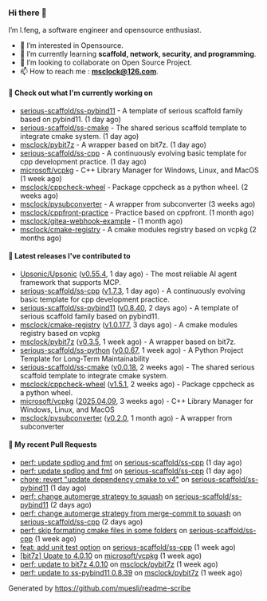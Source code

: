 ### Hi there 👋

I’m l.feng, a software engineer and opensource enthusiast.

- 👀 I’m interested in Opensource.
- 🌱 I’m currently learning **scaffold, network, security, and programming**.
- 💞️ I’m looking to collaborate on Open Source Project.
- 📫 How to reach me : **msclock@126.com**.

#### 👷 Check out what I'm currently working on

- [serious-scaffold/ss-pybind11](https://github.com/serious-scaffold/ss-pybind11) - A template of serious scaffold family based on pybind11. (1 day ago)
- [serious-scaffold/ss-cmake](https://github.com/serious-scaffold/ss-cmake) - The shared serious scaffold template to integrate cmake system. (1 day ago)
- [msclock/pybit7z](https://github.com/msclock/pybit7z) - A wrapper based on bit7z. (1 day ago)
- [serious-scaffold/ss-cpp](https://github.com/serious-scaffold/ss-cpp) - A continuously evolving basic template for cpp development practice. (1 day ago)
- [microsoft/vcpkg](https://github.com/microsoft/vcpkg) - C&#43;&#43; Library Manager for Windows, Linux, and MacOS (1 week ago)
- [msclock/cppcheck-wheel](https://github.com/msclock/cppcheck-wheel) - Package cppcheck as a python wheel. (2 weeks ago)
- [msclock/pysubconverter](https://github.com/msclock/pysubconverter) - A wrapper from subconverter (3 weeks ago)
- [msclock/cppfront-practice](https://github.com/msclock/cppfront-practice) - Practice based on cppfront. (1 month ago)
- [msclock/gitea-webhook-example](https://github.com/msclock/gitea-webhook-example) -  (1 month ago)
- [msclock/cmake-registry](https://github.com/msclock/cmake-registry) - A cmake modules registry based on vcpkg (2 months ago)

#### 🔭 Latest releases I've contributed to

- [Upsonic/Upsonic](https://github.com/Upsonic/Upsonic) ([v0.55.4](https://github.com/Upsonic/Upsonic/releases/tag/v0.55.4), 1 day ago) - The most reliable AI agent framework that supports MCP.
- [serious-scaffold/ss-cpp](https://github.com/serious-scaffold/ss-cpp) ([v1.7.3](https://github.com/serious-scaffold/ss-cpp/releases/tag/v1.7.3), 1 day ago) - A continuously evolving basic template for cpp development practice.
- [serious-scaffold/ss-pybind11](https://github.com/serious-scaffold/ss-pybind11) ([v0.8.40](https://github.com/serious-scaffold/ss-pybind11/releases/tag/v0.8.40), 2 days ago) - A template of serious scaffold family based on pybind11.
- [msclock/cmake-registry](https://github.com/msclock/cmake-registry) ([v1.0.177](https://github.com/msclock/cmake-registry/releases/tag/v1.0.177), 3 days ago) - A cmake modules registry based on vcpkg
- [msclock/pybit7z](https://github.com/msclock/pybit7z) ([v0.3.5](https://github.com/msclock/pybit7z/releases/tag/v0.3.5), 1 week ago) - A wrapper based on bit7z.
- [serious-scaffold/ss-python](https://github.com/serious-scaffold/ss-python) ([v0.0.67](https://github.com/serious-scaffold/ss-python/releases/tag/v0.0.67), 1 week ago) - A Python Project Template for Long-Term Maintainability
- [serious-scaffold/ss-cmake](https://github.com/serious-scaffold/ss-cmake) ([v0.0.18](https://github.com/serious-scaffold/ss-cmake/releases/tag/v0.0.18), 2 weeks ago) - The shared serious scaffold template to integrate cmake system.
- [msclock/cppcheck-wheel](https://github.com/msclock/cppcheck-wheel) ([v1.5.1](https://github.com/msclock/cppcheck-wheel/releases/tag/v1.5.1), 2 weeks ago) - Package cppcheck as a python wheel.
- [microsoft/vcpkg](https://github.com/microsoft/vcpkg) ([2025.04.09](https://github.com/microsoft/vcpkg/releases/tag/2025.04.09), 3 weeks ago) - C&#43;&#43; Library Manager for Windows, Linux, and MacOS
- [msclock/pysubconverter](https://github.com/msclock/pysubconverter) ([v0.2.0](https://github.com/msclock/pysubconverter/releases/tag/v0.2.0), 1 month ago) - A wrapper from subconverter

#### 🔨 My recent Pull Requests

- [perf: update spdlog and fmt](https://github.com/serious-scaffold/ss-cpp/pull/526) on [serious-scaffold/ss-cpp](https://github.com/serious-scaffold/ss-cpp) (1 day ago)
- [perf: update spdlog and fmt](https://github.com/serious-scaffold/ss-cpp/pull/525) on [serious-scaffold/ss-cpp](https://github.com/serious-scaffold/ss-cpp) (1 day ago)
- [chore: revert &#34;update dependency cmake to v4&#34;](https://github.com/serious-scaffold/ss-pybind11/pull/179) on [serious-scaffold/ss-pybind11](https://github.com/serious-scaffold/ss-pybind11) (1 day ago)
- [perf: change automerge strategy to squash](https://github.com/serious-scaffold/ss-pybind11/pull/176) on [serious-scaffold/ss-pybind11](https://github.com/serious-scaffold/ss-pybind11) (2 days ago)
- [perf: change automerge strategy from merge-commit to squash](https://github.com/serious-scaffold/ss-cpp/pull/523) on [serious-scaffold/ss-cpp](https://github.com/serious-scaffold/ss-cpp) (2 days ago)
- [perf: skip formating cmake files in some folders](https://github.com/serious-scaffold/ss-cpp/pull/509) on [serious-scaffold/ss-cpp](https://github.com/serious-scaffold/ss-cpp) (1 week ago)
- [feat: add unit test option](https://github.com/serious-scaffold/ss-cpp/pull/508) on [serious-scaffold/ss-cpp](https://github.com/serious-scaffold/ss-cpp) (1 week ago)
- [[bit7z] Upate to 4.0.10](https://github.com/microsoft/vcpkg/pull/45245) on [microsoft/vcpkg](https://github.com/microsoft/vcpkg) (1 week ago)
- [perf: update to bit7z 4.0.10](https://github.com/msclock/pybit7z/pull/84) on [msclock/pybit7z](https://github.com/msclock/pybit7z) (1 week ago)
- [perf: update to ss-pybind11 0.8.39](https://github.com/msclock/pybit7z/pull/83) on [msclock/pybit7z](https://github.com/msclock/pybit7z) (1 week ago)

Generated by https://github.com/muesli/readme-scribe
